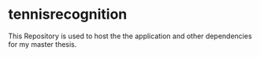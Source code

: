 # tennisrecognition

This Repository is used to host the the application and other dependencies for my master thesis.
